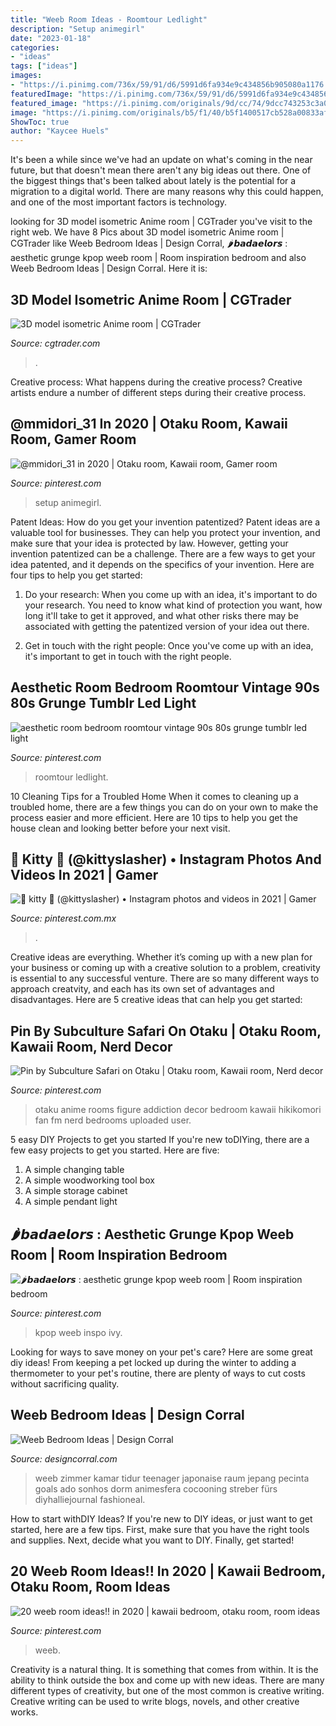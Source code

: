 ```yaml
---
title: "Weeb Room Ideas - Roomtour Ledlight"
description: "Setup animegirl"
date: "2023-01-18"
categories:
- "ideas"
tags: ["ideas"]
images:
- "https://i.pinimg.com/736x/59/91/d6/5991d6fa934e9c434856b905080a1176.jpg"
featuredImage: "https://i.pinimg.com/736x/59/91/d6/5991d6fa934e9c434856b905080a1176.jpg"
featured_image: "https://i.pinimg.com/originals/9d/cc/74/9dcc743253c3a0e850d151a273bf459b.jpg"
image: "https://i.pinimg.com/originals/b5/f1/40/b5f1400517cb528a00833af424fefb85.jpg"
ShowToc: true
author: "Kaycee Huels"
---
```



It's been a while since we've had an update on what's coming in the near future, but that doesn't mean there aren't any big ideas out there. One of the biggest things that's been talked about lately is the potential for a migration to a digital world. There are many reasons why this could happen, and one of the most important factors is technology.

	

		
looking for 3D model isometric Anime room | CGTrader you've visit to the right web. We have 8 Pics about 3D model isometric Anime room | CGTrader like Weeb Bedroom Ideas | Design Corral, 🌶𝙗𝙖𝙙𝙖𝙚𝙡𝙤𝙧𝙨 : aesthetic grunge kpop weeb room | Room inspiration bedroom and also Weeb Bedroom Ideas | Design Corral. Here it is:
		
    
## 3D Model Isometric Anime Room | CGTrader

<img loading=lazy src="https://img2.cgtrader.com/items/2654475/10faf6f5ba/anime-room-3d-model-blend.jpg" onerror="this.onerror=null;this.src='https://tse4.mm.bing.net/th?id=OIP.m6lHdHVFR9xANwBooFxCVwHaHa&amp;pid=15.1';" alt="3D model isometric Anime room | CGTrader">

_Source: cgtrader.com_

>. 

	

Creative process: What happens during the creative process?
Creative artists endure a number of different steps during their creative process.

    
## @mmidori_31 In 2020 | Otaku Room, Kawaii Room, Gamer Room

<img loading=lazy src="https://i.pinimg.com/736x/c0/63/ef/c063ef39ef6a911ac3a2e81a202fc832.jpg" onerror="this.onerror=null;this.src='https://tse4.mm.bing.net/th?id=OIP.fD-4inYT7m2FEpk9ElDENwHaHX&amp;pid=15.1';" alt="@mmidori_31 in 2020 | Otaku room, Kawaii room, Gamer room">

_Source: pinterest.com_

>setup animegirl. 

	

Patent Ideas: How do you get your invention patentized?
Patent ideas are a valuable tool for businesses. They can help you protect your invention, and make sure that your idea is protected by law. However, getting your invention patentized can be a challenge. There are a few ways to get your idea patented, and it depends on the specifics of your invention. Here are four tips to help you get started: 
1. Do your research: When you come up with an idea, it's important to do your research. You need to know what kind of protection you want, how long it'll take to get it approved, and what other risks there may be associated with getting the patentized version of your idea out there. 

2. Get in touch with the right people: Once you've come up with an idea, it's important to get in touch with the right people.

    
## Aesthetic Room Bedroom Roomtour Vintage 90s 80s Grunge Tumblr Led Light

<img loading=lazy src="https://i.pinimg.com/736x/14/4c/08/144c087eb1479d968975b972305601c1.jpg" onerror="this.onerror=null;this.src='https://tse2.mm.bing.net/th?id=OIP.z0_9r8APh_4SklNMXIg2rwHaJ3&amp;pid=15.1';" alt="aesthetic room bedroom roomtour vintage 90s 80s grunge tumblr led light">

_Source: pinterest.com_

>roomtour ledlight. 

	

10 Cleaning Tips for a Troubled Home
When it comes to cleaning up a troubled home, there are a few things you can do on your own to make the process easier and more efficient. Here are 10 tips to help you get the house clean and looking better before your next visit.

    
## 🌸 Kitty 🌸 (@kittyslasher) • Instagram Photos And Videos In 2021 | Gamer

<img loading=lazy src="https://i.pinimg.com/736x/59/91/d6/5991d6fa934e9c434856b905080a1176.jpg" onerror="this.onerror=null;this.src='https://tse4.mm.bing.net/th?id=OIP._cU4IAvIm0fMOdRmHIt2UgHaHT&amp;pid=15.1';" alt="🌸 kitty 🌸 (@kittyslasher) • Instagram photos and videos in 2021 | Gamer">

_Source: pinterest.com.mx_

>. 

	

Creative ideas are everything. Whether it’s coming up with a new plan for your business or coming up with a creative solution to a problem, creativity is essential to any successful venture. There are so many different ways to approach creatvity, and each has its own set of advantages and disadvantages. Here are 5 creative ideas that can help you get started: 

    
## Pin By Subculture Safari On Otaku | Otaku Room, Kawaii Room, Nerd Decor

<img loading=lazy src="https://i.pinimg.com/originals/b5/f1/40/b5f1400517cb528a00833af424fefb85.jpg" onerror="this.onerror=null;this.src='https://tse2.mm.bing.net/th?id=OIP.tkM8ojiOgUBAGfvoE6_RwAHaFj&amp;pid=15.1';" alt="Pin by Subculture Safari on Otaku | Otaku room, Kawaii room, Nerd decor">

_Source: pinterest.com_

>otaku anime rooms figure addiction decor bedroom kawaii hikikomori fan fm nerd bedrooms uploaded user. 

	

5 easy DIY Projects to get you started
If you're new toDIYing, there are a few easy projects to get you started. Here are five: 
1. A simple changing table 
2. A simple woodworking tool box 
3. A simple storage cabinet 
4. A simple pendant light 

    
## 🌶𝙗𝙖𝙙𝙖𝙚𝙡𝙤𝙧𝙨 : Aesthetic Grunge Kpop Weeb Room | Room Inspiration Bedroom

<img loading=lazy src="https://i.pinimg.com/originals/9d/cc/74/9dcc743253c3a0e850d151a273bf459b.jpg" onerror="this.onerror=null;this.src='https://tse4.mm.bing.net/th?id=OIP.0s6qryMXYsawJMnF7m1EIgHaJ4&amp;pid=15.1';" alt="🌶𝙗𝙖𝙙𝙖𝙚𝙡𝙤𝙧𝙨 : aesthetic grunge kpop weeb room | Room inspiration bedroom">

_Source: pinterest.com_

>kpop weeb inspo ivy. 

	

Looking for ways to save money on your pet's care? Here are some great diy ideas! From keeping a pet locked up during the winter to adding a thermometer to your pet's routine, there are plenty of ways to cut costs without sacrificing quality.

    
## Weeb Bedroom Ideas | Design Corral

<img loading=lazy src="https://i.pinimg.com/originals/7f/d5/1a/7fd51aa19e7522fd4d5d4d46d0145511.jpg" onerror="this.onerror=null;this.src='https://tse3.mm.bing.net/th?id=OIP.H8rOC3-wjRY1T_8cquefGAHaJQ&amp;pid=15.1';" alt="Weeb Bedroom Ideas | Design Corral">

_Source: designcorral.com_

>weeb zimmer kamar tidur teenager japonaise raum jepang pecinta goals ado sonhos dorm animesfera cocooning streber fürs diyhalliejournal fashioneal. 

	

How to start withDIY Ideas?
If you're new to DIY ideas, or just want to get started, here are a few tips. First, make sure that you have the right tools and supplies. Next, decide what you want to DIY. Finally, get started!

    
## 20 Weeb Room Ideas!! In 2020 | Kawaii Bedroom, Otaku Room, Room Ideas

<img loading=lazy src="https://i.pinimg.com/474x/2f/79/1a/2f791a63bd4ebf5ca56cad8094b4dd96.jpg" onerror="this.onerror=null;this.src='https://tse2.mm.bing.net/th?id=OIP.F9UiRzg65flnjau2aJxaFAAAAA&amp;pid=15.1';" alt="20 weeb room ideas!! in 2020 | kawaii bedroom, otaku room, room ideas">

_Source: pinterest.com_

>weeb. 

	

Creativity is a natural thing. It is something that comes from within. It is the ability to think outside the box and come up with new ideas. There are many different types of creativity, but one of the most common is creative writing. Creative writing can be used to write blogs, novels, and other creative works.

